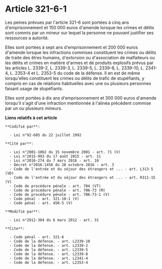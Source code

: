 # Article 321-6-1

Les peines prévues par l'article 321-6 sont portées à cinq ans d'emprisonnement et 150 000 euros d'amende lorsque les crimes
et délits sont commis par un mineur sur lequel la personne ne pouvant justifier ses ressources a autorité. 

Elles sont portées à sept ans d'emprisonnement et 200 000 euros d'amende lorsque les infractions commises constituent les
crimes ou délits de traite des êtres humains, d'extorsion ou d'association de malfaiteurs ou les délits et crimes en matière
d'armes et de produits explosifs prévus par les articles L. 2339-2, L. 2339-3, L. 2339-5, L. 2339-8, 
L. 2339-10, L. 2341-4, 
L. 2353-4 et L. 2353-5 du code de la défense. Il en est de même lorsqu'elles constituent les crimes ou délits de trafic de
stupéfiants, y compris en cas de relations habituelles avec une ou plusieurs personnes faisant usage de stupéfiants. 

Elles sont portées à dix ans d'emprisonnement et 300 000 euros d'amende lorsqu'il s'agit d'une infraction mentionnée à
l'alinéa précédent commise par un ou plusieurs mineurs.

**Liens relatifs à cet article**

	**Codifié par**:

	  - Loi n°92-685 du 22 juillet 1992

	**Cité par**:

	  - Loi n°2001-1062 du 15 novembre 2001 - art. 71 (V)
	  - Loi n°2015-993 du 17 août 2015 - art. 11
	  - Loi n°2016-274 du 7 mars 2016 - art. 10
	  - Décret n°2016-1456 du 28 octobre 2016 - art. 3
	  - Code de l'entrée et du séjour des étrangers et ... - art. L313-5 (VD)
	  - Code de l'entrée et du séjour des étrangers et ... - art. R311-15 (V)
	  - Code de procédure pénale - art. 704 (VT)
	  - Code de procédure pénale - art. 706-73 (M)
	  - Code de procédure pénale - art. 706-73-1 (V)
	  - Code pénal - art. 321-10-1 (V)
	  - Code pénal - art. 450-5 (V)

	**Modifié par**:

	  - Loi n°2012-304 du 6 mars 2012 - art. 31

	**Cite**:

	  - Code pénal - art. 321-6
	  - Code de la défense. - art. L2339-10
	  - Code de la défense. - art. L2339-2
	  - Code de la défense. - art. L2339-5
	  - Code de la défense. - art. L2339-8
	  - Code de la défense. - art. L2341-4
	  - Code de la défense. - art. L2353-4
